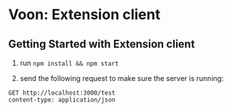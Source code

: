 # Voon: Extension client

## Getting Started with Extension client

1. run `npm install && npm start`

2. send the following request to make sure the server is running:
```text
GET http://localhost:3000/test
content-type: application/json
```
